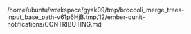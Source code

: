 /home/ubuntu/workspace/gyak09/tmp/broccoli_merge_trees-input_base_path-v61p6HjB.tmp/12/ember-qunit-notifications/CONTRIBUTING.md